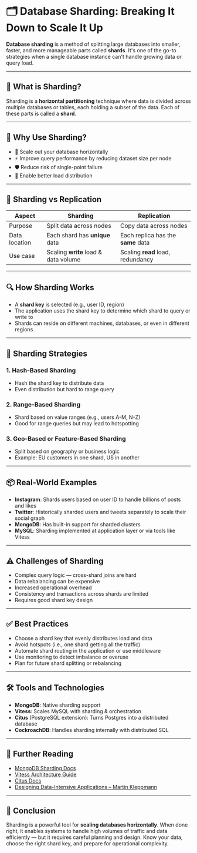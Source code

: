 # 🗂️ Database Sharding: Breaking It Down to Scale It Up

**Database sharding** is a method of splitting large databases into smaller, faster, and more manageable parts called **shards**. It's one of the go-to strategies when a single database instance can't handle growing data or query load.

---

## 📌 What is Sharding?

Sharding is a **horizontal partitioning** technique where data is divided across multiple databases or tables, each holding a subset of the data. Each of these parts is called a **shard**.

---

## 🧱 Why Use Sharding?

- 🚀 Scale out your database horizontally
- ⚡ Improve query performance by reducing dataset size per node
- 🛡️ Reduce risk of single-point failure
- 🧠 Enable better load distribution

---

## 🧠 Sharding vs Replication

| Aspect        | Sharding                             | Replication                       |
|---------------|--------------------------------------|-----------------------------------|
| Purpose       | Split data across nodes              | Copy data across nodes            |
| Data location | Each shard has **unique** data       | Each replica has the **same** data |
| Use case      | Scaling **write** load & data volume | Scaling **read** load, redundancy |

---

## 🔍 How Sharding Works

- A **shard key** is selected (e.g., user ID, region)
- The application uses the shard key to determine which shard to query or write to
- Shards can reside on different machines, databases, or even in different regions

---

## 🧩 Sharding Strategies

### 1. **Hash-Based Sharding**
- Hash the shard key to distribute data
- Even distribution but hard to range query

### 2. **Range-Based Sharding**
- Shard based on value ranges (e.g., users A-M, N-Z)
- Good for range queries but may lead to hotspotting

### 3. **Geo-Based or Feature-Based Sharding**
- Split based on geography or business logic
- Example: EU customers in one shard, US in another

---

## 📦 Real-World Examples

- **Instagram**: Shards users based on user ID to handle billions of posts and likes
- **Twitter**: Historically sharded users and tweets separately to scale their social graph
- **MongoDB**: Has built-in support for sharded clusters
- **MySQL**: Sharding implemented at application layer or via tools like Vitess

---

## ⚠️ Challenges of Sharding

- Complex query logic — cross-shard joins are hard
- Data rebalancing can be expensive
- Increased operational overhead
- Consistency and transactions across shards are limited
- Requires good shard key design

---

## ✅ Best Practices

- Choose a shard key that evenly distributes load and data
- Avoid hotspots (i.e., one shard getting all the traffic)
- Automate shard routing in the application or use middleware
- Use monitoring to detect imbalance or overuse
- Plan for future shard splitting or rebalancing

---

## 🛠 Tools and Technologies

- **MongoDB**: Native sharding support
- **Vitess**: Scales MySQL with sharding & orchestration
- **Citus** (PostgreSQL extension): Turns Postgres into a distributed database
- **CockroachDB**: Handles sharding internally with distributed SQL

---

## 📘 Further Reading

- [MongoDB Sharding Docs](https://www.mongodb.com/docs/manual/sharding/)
- [Vitess Architecture Guide](https://vitess.io)
- [Citus Docs](https://docs.citusdata.com/)
- [Designing Data-Intensive Applications – Martin Kleppmann](https://dataintensive.net)

---

## 💬 Conclusion

Sharding is a powerful tool for **scaling databases horizontally**. When done right, it enables systems to handle high volumes of traffic and data efficiently — but it requires careful planning and design. Know your data, choose the right shard key, and prepare for operational complexity.

